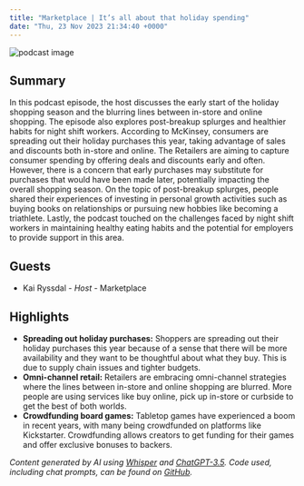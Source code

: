 ```yaml
---
title: "Marketplace | It’s all about that holiday spending"
date: "Thu, 23 Nov 2023 21:34:40 +0000"
---
```


![podcast image](https://www.marketplace.org/wp-content/uploads/2019/05/MP_show-1.png)

## Summary

In this podcast episode, the host discusses the early start of the holiday shopping season and the blurring lines between in-store and online shopping. The episode also explores post-breakup splurges and healthier habits for night shift workers. According to McKinsey, consumers are spreading out their holiday purchases this year, taking advantage of sales and discounts both in-store and online. The Retailers are aiming to capture consumer spending by offering deals and discounts early and often. However, there is a concern that early purchases may substitute for purchases that would have been made later, potentially impacting the overall shopping season. On the topic of post-breakup splurges, people shared their experiences of investing in personal growth activities such as buying books on relationships or pursuing new hobbies like becoming a triathlete. Lastly, the podcast touched on the challenges faced by night shift workers in maintaining healthy eating habits and the potential for employers to provide support in this area.

## Guests

- Kai Ryssdal - _Host_ - Marketplace

## Highlights

- **Spreading out holiday purchases:** Shoppers are spreading out their holiday purchases this year because of a sense that there will be more availability and they want to be thoughtful about what they buy. This is due to supply chain issues and tighter budgets.
- **Omni-channel retail:** Retailers are embracing omni-channel strategies where the lines between in-store and online shopping are blurred. More people are using services like buy online, pick up in-store or curbside to get the best of both worlds.
- **Crowdfunding board games:** Tabletop games have experienced a boom in recent years, with many being crowdfunded on platforms like Kickstarter. Crowdfunding allows creators to get funding for their games and offer exclusive bonuses to backers.

_Content generated by AI using [Whisper](https://openai.com/research/whisper) and [ChatGPT-3.5](https://openai.com/blog/chatgpt). Code used, including chat prompts, can be found on [GitHub](https://github.com/dustinbrownman/podcast-parser/blob/main/app/functions.py)._
